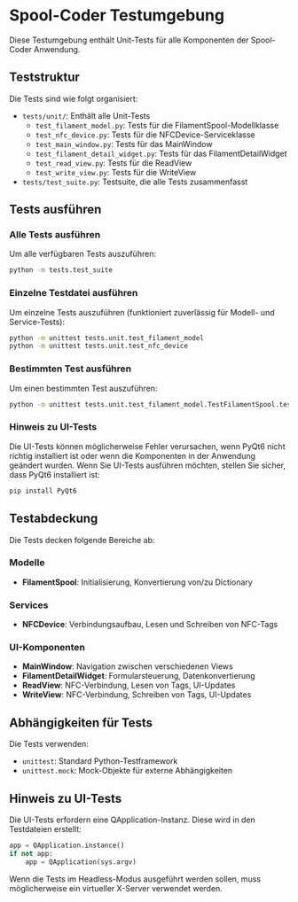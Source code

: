# Spool-Coder Testumgebung

Diese Testumgebung enthält Unit-Tests für alle Komponenten der Spool-Coder Anwendung.

## Teststruktur

Die Tests sind wie folgt organisiert:

- `tests/unit/`: Enthält alle Unit-Tests
  - `test_filament_model.py`: Tests für die FilamentSpool-Modellklasse
  - `test_nfc_device.py`: Tests für die NFCDevice-Serviceklasse
  - `test_main_window.py`: Tests für das MainWindow
  - `test_filament_detail_widget.py`: Tests für das FilamentDetailWidget
  - `test_read_view.py`: Tests für die ReadView
  - `test_write_view.py`: Tests für die WriteView
- `tests/test_suite.py`: Testsuite, die alle Tests zusammenfasst

## Tests ausführen

### Alle Tests ausführen

Um alle verfügbaren Tests auszuführen:

```bash
python -m tests.test_suite
```

### Einzelne Testdatei ausführen

Um einzelne Tests auszuführen (funktioniert zuverlässig für Modell- und Service-Tests):

```bash
python -m unittest tests.unit.test_filament_model
python -m unittest tests.unit.test_nfc_device
```

### Bestimmten Test ausführen

Um einen bestimmten Test auszuführen:

```bash
python -m unittest tests.unit.test_filament_model.TestFilamentSpool.test_init
```

### Hinweis zu UI-Tests

Die UI-Tests können möglicherweise Fehler verursachen, wenn PyQt6 nicht richtig installiert ist oder wenn die Komponenten in der Anwendung geändert wurden. Wenn Sie UI-Tests ausführen möchten, stellen Sie sicher, dass PyQt6 installiert ist:

```bash
pip install PyQt6
```

## Testabdeckung

Die Tests decken folgende Bereiche ab:

### Modelle
- **FilamentSpool**: Initialisierung, Konvertierung von/zu Dictionary

### Services
- **NFCDevice**: Verbindungsaufbau, Lesen und Schreiben von NFC-Tags

### UI-Komponenten
- **MainWindow**: Navigation zwischen verschiedenen Views
- **FilamentDetailWidget**: Formularsteuerung, Datenkonvertierung
- **ReadView**: NFC-Verbindung, Lesen von Tags, UI-Updates
- **WriteView**: NFC-Verbindung, Schreiben von Tags, UI-Updates

## Abhängigkeiten für Tests

Die Tests verwenden:
- `unittest`: Standard Python-Testframework
- `unittest.mock`: Mock-Objekte für externe Abhängigkeiten

## Hinweis zu UI-Tests

Die UI-Tests erfordern eine QApplication-Instanz. Diese wird in den Testdateien erstellt:

```python
app = QApplication.instance()
if not app:
    app = QApplication(sys.argv)
```

Wenn die Tests im Headless-Modus ausgeführt werden sollen, muss möglicherweise ein virtueller X-Server verwendet werden.
